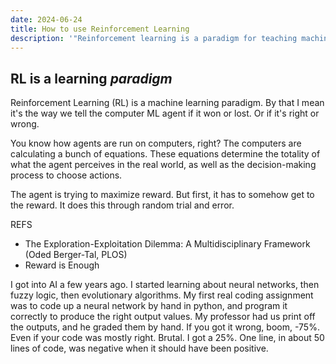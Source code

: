 ```yaml
---
date: 2024-06-24
title: How to use Reinforcement Learning
description: '"Reinforcement learning is a paradigm for teaching machine learning models the right answers through trial and error, where they are only rewarded upon successful completion of a game, not at any previous step. It requires lots of computer, but finds fascinating solutions."'
---
```

## RL is a learning *paradigm*
Reinforcement Learning (RL) is a machine learning paradigm. By that I mean it's the way we tell the computer ML agent if it won or lost. Or if it's right or wrong. 

You know how agents are run on computers, right? The computers are calculating a bunch of equations. These equations determine the totality of what the agent perceives in the real world, as well as the decision-making process to choose actions.

The agent is trying to maximize reward. But first, it has to somehow get to the reward. It does this through random trial and error.



REFS
- The Exploration-Exploitation Dilemma: A Multidisciplinary Framework (Oded Berger-Tal, PLOS)
- Reward is Enough

I got into AI a few years ago. I started learning about neural networks, then fuzzy logic, then evolutionary algorithms. My first real coding assignment was to code up a neural network by hand in python, and program it correctly to produce the right output values. My professor had us print off the outputs, and he graded them by hand. If you got it wrong, boom, -75%. Even if your code was mostly right. Brutal. I got a 25%. One line, in about 50 lines of code, was negative when it should have been positive.


